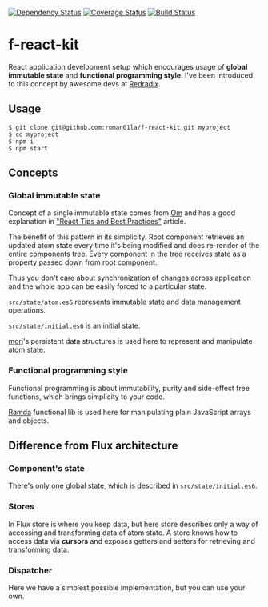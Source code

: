 [![Dependency Status](https://gemnasium.com/roman01la/f-react-kit.svg)](https://gemnasium.com/roman01la/f-react-kit)
[![Coverage Status](https://coveralls.io/repos/roman01la/f-react-kit/badge.svg)](https://coveralls.io/r/roman01la/f-react-kit)
[![Build Status](https://travis-ci.org/roman01la/f-react-kit.svg?branch=master)](https://travis-ci.org/roman01la/f-react-kit)

# f-react-kit

React application development setup which encourages usage of **global immutable state** and **functional programming style**.
I've been introduced to this concept by awesome devs at [Redradix](http://redradix.com/).

## Usage

```
$ git clone git@github.com:roman01la/f-react-kit.git myproject
$ cd myproject
$ npm i
$ npm start
```

## Concepts

### Global immutable state

Concept of a single immutable state comes from [Om](https://github.com/omcljs/om) and has a good explanation in ["React Tips and Best Practices"](http://aeflash.com/2015-02/react-tips-and-best-practices.html) article.

The benefit of this pattern in its simplicity. Root component retrieves an updated atom state every time it's being modified and does re-render of the entire components tree. Every component in the tree receives state as a property passed down from root component.

Thus you don't care about synchronization of changes across application and the whole app can be easily forced to a particular state.

`src/state/atom.es6` represents immutable state and data management operations.

`src/state/initial.es6` is an initial state.

[mori](http://swannodette.github.io/mori/)'s persistent data structures is used here to represent and manipulate atom state.

### Functional programming style

Functional programming is about immutability, purity and side-effect free functions, which brings simplicity to your code.

[Ramda](http://ramdajs.com/) functional lib is used here for manipulating plain JavaScript arrays and objects.

## Difference from Flux architecture

### Component's state

There's only one global state, which is described in `src/state/initial.es6`.

### Stores

In Flux store is where you keep data, but here store describes only a way of accessing and transforming data of atom state. A store knows how to access data via **cursors** and exposes getters and setters for retrieving and transforming data.

### Dispatcher

Here we have a simplest possible implementation, but you can use your own.
